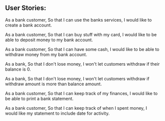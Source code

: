 ## User Stories:

As a bank customer,
So that I can use the banks services,
I would like to create a bank account.

As a bank customer,
So that I can buy stuff with my card,
I would like to be able to deposit money to my bank account.

As a bank customer,
So that I can have some cash,
I would like to be able to withdraw money from my bank account.

As a bank,
So that I don't lose money,
I won't let customers withdraw if their balance is 0.

As a bank,
So that I don't lose money,
I won't let customers withdraw if withdraw amount is more than balance amount.


As a bank customer,
So that I can keep track of my finances,
I would like to be able to print a bank statement.

As a bank customer,
So that I can keep track of when I spent money,
I would like my statement to include date for activity.